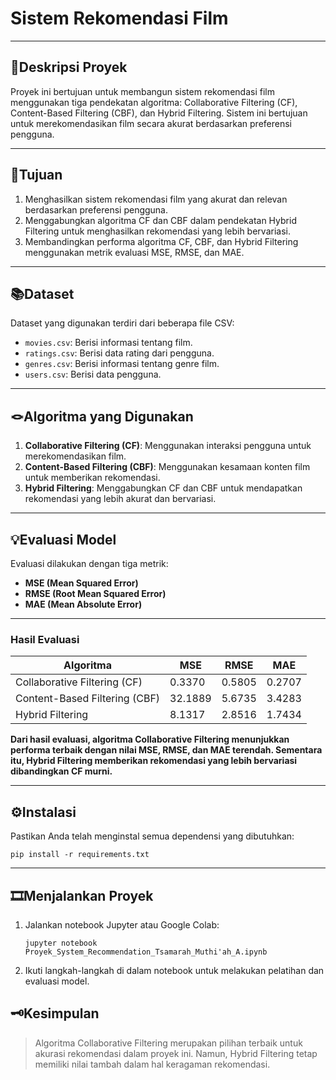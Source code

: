 # Sistem Rekomendasi Film
---
## 📌Deskripsi Proyek
Proyek ini bertujuan untuk membangun sistem rekomendasi film menggunakan tiga pendekatan algoritma: Collaborative Filtering (CF), Content-Based Filtering (CBF), dan Hybrid Filtering. Sistem ini bertujuan untuk merekomendasikan film secara akurat berdasarkan preferensi pengguna.

---

## 🎯Tujuan
1. Menghasilkan sistem rekomendasi film yang akurat dan relevan berdasarkan preferensi pengguna.
2. Menggabungkan algoritma CF dan CBF dalam pendekatan Hybrid Filtering untuk menghasilkan rekomendasi yang lebih bervariasi.
3. Membandingkan performa algoritma CF, CBF, dan Hybrid Filtering menggunakan metrik evaluasi MSE, RMSE, dan MAE.
---
## 📚Dataset
Dataset yang digunakan terdiri dari beberapa file CSV:
- `movies.csv`: Berisi informasi tentang film.
- `ratings.csv`: Berisi data rating dari pengguna.
- `genres.csv`: Berisi informasi tentang genre film.
- `users.csv`: Berisi data pengguna.
---
## 🪢Algoritma yang Digunakan
1. **Collaborative Filtering (CF)**: Menggunakan interaksi pengguna untuk merekomendasikan film.
2. **Content-Based Filtering (CBF)**: Menggunakan kesamaan konten film untuk memberikan rekomendasi.
3. **Hybrid Filtering**: Menggabungkan CF dan CBF untuk mendapatkan rekomendasi yang lebih akurat dan bervariasi.
---
## 💡Evaluasi Model
Evaluasi dilakukan dengan tiga metrik:
- **MSE (Mean Squared Error)**
- **RMSE (Root Mean Squared Error)**
- **MAE (Mean Absolute Error)**
---
### Hasil Evaluasi
| Algoritma          | MSE    | RMSE   | MAE   |
|-------------------|--------|--------|-------|
| Collaborative Filtering (CF) | 0.3370 | 0.5805 | 0.2707 |
| Content-Based Filtering (CBF) | 32.1889 | 5.6735 | 3.4283 |
| Hybrid Filtering  | 8.1317 | 2.8516 | 1.7434 |

**Dari hasil evaluasi, algoritma Collaborative Filtering menunjukkan performa terbaik dengan nilai MSE, RMSE, dan MAE terendah. Sementara itu, Hybrid Filtering memberikan rekomendasi yang lebih bervariasi dibandingkan CF murni.**

---
## ⚙️Instalasi
Pastikan Anda telah menginstal semua dependensi yang dibutuhkan:
```
pip install -r requirements.txt
```
---
## 🎞️Menjalankan Proyek
1. Jalankan notebook Jupyter atau Google Colab:
   ```
   jupyter notebook Proyek_System_Recommendation_Tsamarah_Muthi'ah_A.ipynb
   ```
2. Ikuti langkah-langkah di dalam notebook untuk melakukan pelatihan dan evaluasi model.

## 🗝️Kesimpulan
> Algoritma Collaborative Filtering merupakan pilihan terbaik untuk akurasi rekomendasi dalam proyek ini. Namun, Hybrid Filtering tetap memiliki nilai tambah dalam hal keragaman rekomendasi.
